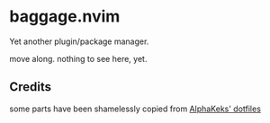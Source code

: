 # baggage.nvim

Yet another plugin/package manager.

move along. nothing to see here, yet.

## Credits

some parts have been shamelessly copied from [AlphaKeks' dotfiles](https://github.com/AlphaKeks/.dotfiles/blob/master/LICENSE)
